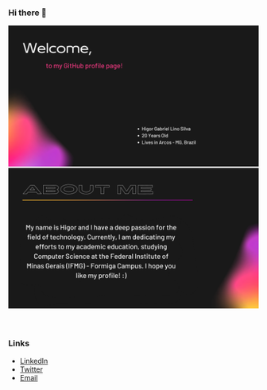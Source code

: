 ### Hi there 👋 


![Welcome](/github-welcome1.png?raw=true)
![Abou Me](/github-aboutme.png?raw=true)
<br />
<br />
<br />

### Links
- [LinkedIn](www.linkedin.com/in/higor-lino)
- [Twitter](https://twitter.com/h1gorlino)
- [Email](mailto:higorgabrieldev@gmail.com)

<!--
**H1gor1248/H1gor1248** is a ✨ _special_ ✨ repository because its `README.md` (this file) appears on your GitHub profile.

Here are some ideas to get you started:

- 🔭 I’m currently working on ...
- 🌱 I’m currently learning ...
- 👯 I’m looking to collaborate on ...
- 🤔 I’m looking for help waith ...
- 💬 Ask me about ...
- 📫 How to reach me: ...
- 😄 Pronouns: ...
- ⚡ Fun fact: ...
-->
